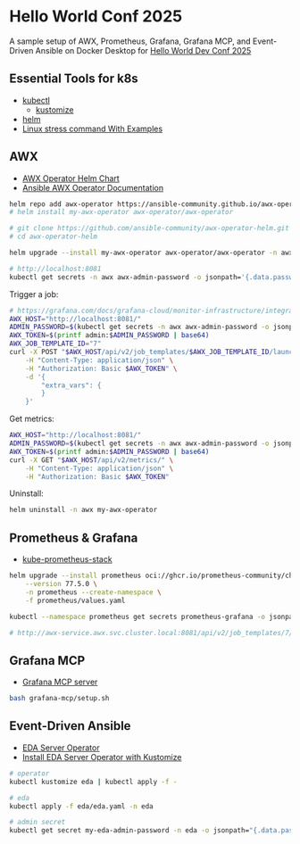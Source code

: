 # Hello World Conf 2025

A sample setup of AWX, Prometheus, Grafana, Grafana MCP, and Event-Driven Ansible on Docker Desktop for [Hello World Dev Conf 2025](https://hwdc.ithome.com.tw/2025/speaker-page/704)

## Essential Tools for k8s
- [kubectl](https://kubernetes.io/docs/tasks/tools/install-kubectl-linux/)
    - [kustomize](https://kubernetes.io/docs/tasks/manage-kubernetes-objects/kustomization/)
- [helm](https://helm.sh/docs/intro/install/)
- [Linux stress command With Examples](https://www.geeksforgeeks.org/linux-unix/linux-stress-command-with-examples/)


## AWX 
- [AWX Operator Helm Chart](https://github.com/ansible-community/awx-operator-helm/)
- [Ansible AWX Operator Documentation](https://ansible.readthedocs.io/projects/awx-operator/en/latest/installation/basic-install.html)
```bash
helm repo add awx-operator https://ansible-community.github.io/awx-operator-helm/
# helm install my-awx-operator awx-operator/awx-operator

# git clone https://github.com/ansible-community/awx-operator-helm.git
# cd awx-operator-helm

helm upgrade --install my-awx-operator awx-operator/awx-operator -n awx --create-namespace -f awx/values.yaml

# http://localhost:8081
kubectl get secrets -n awx awx-admin-password -o jsonpath='{.data.password}' | base64 --decode ; echo
```

Trigger a job:
```bash
# https://grafana.com/docs/grafana-cloud/monitor-infrastructure/integrations/integration-reference/integration-awx/
AWX_HOST="http://localhost:8081/"
ADMIN_PASSWORD=$(kubectl get secrets -n awx awx-admin-password -o jsonpath='{.data.password}' | base64 --decode)
AWX_TOKEN=$(printf admin:$ADMIN_PASSWORD | base64)
AWX_JOB_TEMPLATE_ID="7"
curl -X POST "$AWX_HOST/api/v2/job_templates/$AWX_JOB_TEMPLATE_ID/launch/" \
    -H "Content-Type: application/json" \
    -H "Authorization: Basic $AWX_TOKEN" \
    -d '{
        "extra_vars": {
        }
    }'
```

Get metrics:
```bash
AWX_HOST="http://localhost:8081/"
ADMIN_PASSWORD=$(kubectl get secrets -n awx awx-admin-password -o jsonpath='{.data.password}' | base64 --decode)
AWX_TOKEN=$(printf admin:$ADMIN_PASSWORD | base64)
curl -X GET "$AWX_HOST/api/v2/metrics/" \
    -H "Content-Type: application/json" \
    -H "Authorization: Basic $AWX_TOKEN"
```

Uninstall:
```bash
helm uninstall -n awx my-awx-operator
```

## Prometheus & Grafana
- [kube-prometheus-stack](https://github.com/prometheus-community/helm-charts/tree/main/charts/kube-prometheus-stack)

```bash
helm upgrade --install prometheus oci://ghcr.io/prometheus-community/charts/kube-prometheus-stack \
    --version 77.5.0 \
    -n prometheus --create-namespace \
    -f prometheus/values.yaml

kubectl --namespace prometheus get secrets prometheus-grafana -o jsonpath="{.data.admin-password}" | base64 -d ; echo

# http://awx-service.awx.svc.cluster.local:8081/api/v2/job_templates/7/launch/
```

## Grafana MCP
- [Grafana MCP server](https://github.com/grafana/mcp-grafana)
```bash
bash grafana-mcp/setup.sh
```


## Event-Driven Ansible 

- [EDA Server Operator](https://github.com/ansible/eda-server-operator)
- [Install EDA Server Operator with Kustomize](https://github.com/ansible/eda-server-operator/blob/main/docs/kustomize-install.md)

```bash
# operator
kubectl kustomize eda | kubectl apply -f - 

# eda
kubectl apply -f eda/eda.yaml -n eda

# admin secret
kubectl get secret my-eda-admin-password -n eda -o jsonpath="{.data.password}" | base64 --decode ; echo
```

